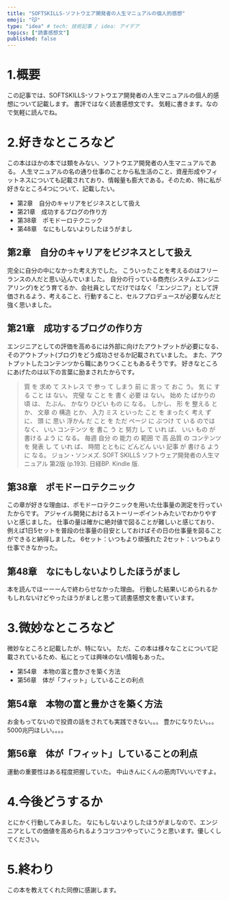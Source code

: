```yaml
---
title: "SOFTSKILLS-ソフトウエア開発者の人生マニュアルの個人的感想"
emoji: "😽"
type: "idea" # tech: 技術記事 / idea: アイデア
topics: ["読書感想文"]
published: false
---
```


# 1.概要
この記事では、SOFTSKILLS-ソフトウエア開発者の人生マニュアルの個人的感想について記載します。
書評ではなく読書感想文です。
気軽に書きます。なので気軽に読んでね。


# 2.好きなところなど
この本はほかの本では類をみない、ソフトウエア開発者の人生マニュアルである。
人生マニュアルの名の通り仕事のことから私生活のこと、資産形成やフィットネスについても記載されており、情報量も膨大である。そのため、特に私が好きなところ4つについて、記載したい。
- 第2章　自分のキャリアをビジネスとして扱え
- 第21章　成功するブログの作り方
- 第38章　ポモドーロテクニック
- 第48章　なにもしないよりしたほうがまし



## 第2章　自分のキャリアをビジネスとして扱え
完全に自分の中になかった考え方でした。
こういったことを考えるのはフリーランスの人だと思い込んでいました。
自分の行っている商売(システムエンジニアリング)をどう育てるか、会社員としてだけではなく「エンジニア」として評価されるよう、考えること、行動すること、セルフプロデュースが必要なんだと強く思いました。

## 第21章　成功するブログの作り方
エンジニアとしての評価を高めるには外部に向けたアウトプットが必要になる、そのアウトプット(ブログ)をどう成功させるか記載されていました。
また、アウトプットしたコンテンツから職にありつくこともあるそうです。
好きなところにあげたのは以下の言葉に励まされたからです。
>質 を 求め て ストレス で 参っ て しまう 前 に 言っ て おこ う。 気 に する こと は ない。 完璧 な こと を 書く 必要 は ない。 始め た ばかりの 頃 は、 たぶん、 かなり ひどい もの に なる。 しかし、 形 を 整える とか、 文章 の 構造 とか、 入力 ミス といった こと を まったく 考え ず に、 頭 に 思い 浮かん だ こと を ただ ページ に ぶつけ て いる のでは なく、 いい コンテンツ を 書こ う と 努力 し て いれ ば、 いい もの が 書ける よう に なる。 毎週 自分 の 能力 の 範囲 で 高 品質 の コンテンツ を 発表 し て いれ ば、 時間 とともに どんどん いい 記事 が 書ける よう に なる。
ジョン・ソンメズ. SOFT SKILLS ソフトウェア開発者の人生マニュアル 第2版 (p.193). 日経BP. Kindle 版. 



## 第38章　ポモドーロテクニック
この章が好きな理由は、ポモドーロテクニックを用いた仕事量の測定を行っていたからです。
アジャイル開発におけるストーリーポイントみたいでわかりやすいと感じました。
仕事の量は確かに絶対値で図ることが難しいと感じており、
例えば1日5セットを普段の仕事量の目安としておけばその日の仕事量を図ることができると納得しました。
6セット：いつもより頑張れた
2セット：いつもより仕事できなかった。




## 第48章　なにもしないよりしたほうがまし
本を読んでほーーーんで終わらせなかった理由。
行動した結果いじめられるかもしれないけどやったほうがましと思って読書感想文を書いています。

# 3.微妙なところなど
微妙なところと記載したが、特にない。
ただ、この本は様々なことについて記載されているため、私にとっては興味のない情報もあった。

- 第54章　本物の富と豊かさを築く方法
- 第56章　体が「フィット」していることの利点

## 第54章　本物の富と豊かさを築く方法
お金もってないので投資の話をされても実践できない。。。
豊かになりたい。。。
5000兆円ほしい。。。。


## 第56章　体が「フィット」していることの利点
運動の重要性はある程度把握していた。
中山きんにくんの筋肉TVいいですよ。


# 4.今後どうするか
とにかく行動してみました。
なにもしないよりしたほうがましなので、エンジニアとしての価値を高められるようコツコツやっていこうと思います。優しくしてください。


# 5.終わり
この本を教えてくれた同僚に感謝します。